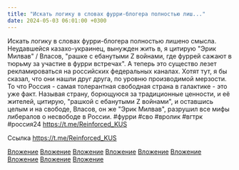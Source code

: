 ```yaml
---
title: "Искать логику в словах фурри-блогера полностью лиш..."
date: 2024-05-03 06:01:00 +0300
---
```


Искать логику в словах фурри-блогера полностью лишено смысла.
Неудавшейся казахо-украинец, вынужден жить в, я цитирую "Эрик Милвав" / Власов, "рашке с ебанутыми Z войнами, где фуррей сажают в тюрьму за участие в фурри встречах".
А теперь это существо лезет рекламироваться на российских федеральных каналах. Хотят тут, я бы сказал, что они нашли друг друга, по уровню производимой мерзости.
То что Россия - самая толерантная свободная страна в галактике - это уже факт. Называя страну, борющуюся за традиционные ценности, и её жителей, цитирую, "рашкой с ебанутыми Z войнами", и оставшись целым и на свободе, Власов, он же "Эрик Милвав", разрушил все мифы либералов о несвободе в России.
#фурри #сво #вролик #вгтрк #россия24
https://t.me/Reinforced_KUS


Ссылка
https://t.me/Reinforced_KUS

[Вложение](https://vk.com/photo41076938_457250807)
[Вложение](https://vk.com/photo41076938_457250808)
[Вложение](https://vk.com/photo41076938_457250809)
[Вложение](https://vk.com/photo41076938_457250810)
[Вложение](https://vk.com/photo41076938_457250811)
[Вложение](https://vk.com/photo41076938_457250812)
[Вложение](https://vk.com/photo41076938_457250813)
[Вложение](https://vk.com/photo41076938_457250814)
[Вложение](https://t.me/Reinforced_KUS)
